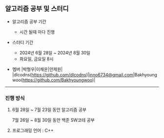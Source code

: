 ## 알고리즘 공부 및 스터디
* 알고리즘 공부 기간
  * 시간 될때 마다 진행
* 스터디 기간
  * 2024년 6월 28일 ~ 2024년 8월 30일
  * 화요일, 금요일 8시
    
* 멤버
  |박형우|이채운|안제원| 
  |dlcodns(https://github.com/dlcodns)|inno6734@gmail.com|Bakhyoungwoo(https://github.com/Bakhyoungwoo)|

---
### 진행 방식
  1. 6월 28일 ~ 7월 23일 동안 알고리즘 공부
    
     7월 26일 ~ 8월 30일 동안 백준 SW코테 공부
 
  2. 프로그래밍 언어 : C++
